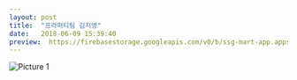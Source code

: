 ```yaml
---
layout: post
title:  "프라퍼티팀 김지영"
date:   2018-06-09 15:39:40
preview:  https://firebasestorage.googleapis.com/v0/b/ssg-mart-app.appspot.com/o/%EB%8F%99%EA%B8%B0%EC%82%AC%EC%A7%84%2F191909.jpg?alt=media&token=5613efcb-c3a6-48a2-935f-3e601fc54531
---
```


![Picture 1](https://firebasestorage.googleapis.com/v0/b/ssg-mart-app.appspot.com/o/%EB%8F%99%EA%B8%B0%EC%82%AC%EC%A7%84%2F191909.jpg?alt=media&token=5613efcb-c3a6-48a2-935f-3e601fc54531)

